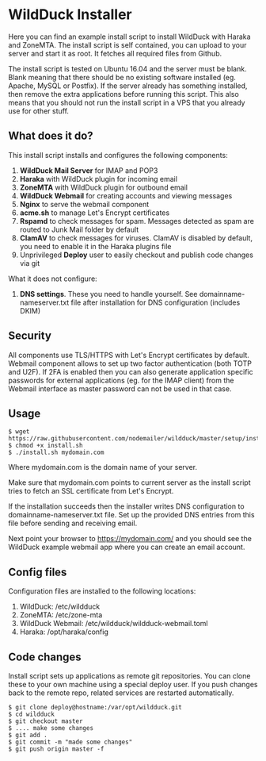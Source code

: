 # WildDuck Installer

Here you can find an example install script to install WildDuck with Haraka and ZoneMTA. The install script is self contained, you can upload to your server and start it as root. It fetches all required files from Github.

The install script is tested on Ubuntu 16.04 and the server must be blank. Blank meaning that there should be no existing software installed (eg. Apache, MySQL or Postfix). If the server already has something installed, then remove the extra applications before running this script. This also means that you should not run the install script in a VPS that you already use for other stuff.

## What does it do?

This install script installs and configures the following components:

1. **WildDuck Mail Server** for IMAP and POP3
2. **Haraka** with WildDuck plugin for incoming email
3. **ZoneMTA** with WildDuck plugin for outbound email
4. **WildDuck Webmail** for creating accounts and viewing messages
5. **Nginx** to serve the webmail component
6. **acme.sh** to manage Let's Encrypt certificates
7. **Rspamd** to check messages for spam. Messages detected as spam are routed to Junk Mail folder by default
8. **ClamAV** to check messages for viruses. ClamAV is disabled by default, you need to enable it in the Haraka plugins file
9. Unprivileged **Deploy** user to easily checkout and publish code changes via git

What it does not configure:

1. **DNS settings**. These you need to handle yourself. See domainname-nameserver.txt file after installation for DNS configuration (includes DKIM)

## Security

All components use TLS/HTTPS with Let's Encrypt certificates by default. Webmail component allows to set up two factor authentication (both TOTP and U2F). If 2FA is enabled then you can also generate application specific passwords for external applications (eg. for the IMAP client) from the Webmail interface as master password can not be used in that case.

## Usage

    $ wget https://raw.githubusercontent.com/nodemailer/wildduck/master/setup/install.sh
    $ chmod +x install.sh
    $ ./install.sh mydomain.com

Where mydomain.com is the domain name of your server.

Make sure that mydomain.com points to current server as the install script tries to fetch an SSL certificate from Let's Encrypt.

If the installation succeeds then the installer writes DNS configuration to domainname-nameserver.txt file. Set up the provided DNS entries from this file before sending and receiving email.

Next point your browser to https://mydomain.com/ and you should see the WildDuck example webmail app where you can create an email account.

## Config files

Configuration files are installed to the following locations:

1. WildDuck: /etc/wildduck
2. ZoneMTA: /etc/zone-mta
3. WildDuck Webmail: /etc/wildduck/wildduck-webmail.toml
4. Haraka: /opt/haraka/config

## Code changes

Install script sets up applications as remote git repositories. You can clone these to your own machine using a special deploy user. If you push changes back to the remote repo, related services are restarted automatically.

```
$ git clone deploy@hostname:/var/opt/wildduck.git
$ cd wildduck
$ git checkout master
$ .... make some changes
$ git add .
$ git commit -m "made some changes"
$ git push origin master -f
```
